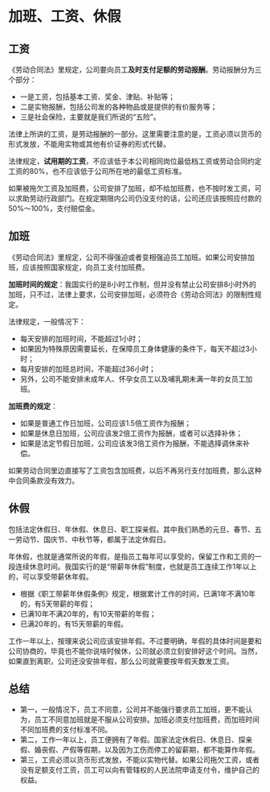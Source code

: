 # 加班、工资、休假

## 工资

《劳动合同法》里规定，公司要向员工**及时支付足额的劳动报酬**。劳动报酬分为三个部分：

- 一是工资，包括基本工资、奖金、津贴、补贴等；
- 二是实物报酬，包括公司发的各种物品或是提供的有价服务等；
- 三是社会保险，主要就是我们所说的“五险”。

法律上所讲的工资，是劳动报酬的一部分。这里需要注意的是，工资必须以货币的形式发放，不能用实物或其他有价证券的形式代替。

法律规定，**试用期的工资**，不应该低于本公司相同岗位最低档工资或劳动合同约定工资的80%，也不应该低于公司所在地的最低工资标准。



如果被拖欠工资及加班费，公司安排了加班，却不给加班费，也不按时发工资，可以求助劳动行政部门。在规定期限内公司仍没支付的话，公司还应该按照应付款的50%～100%，支付赔偿金。



## 加班

《劳动合同法》里规定，公司不得强迫或者变相强迫员工加班。如果公司安排加班，应该按照国家规定，向员工支付加班费。

**加班时间的规定**：我国实行的是8小时工作制，但并没有禁止公司安排8小时外的加班，只不过，法律上要求，公司安排加班，必须符合《劳动合同法》的限制性规定。

法律规定，一般情况下：

- 每天安排的加班时间，不能超过1小时；
- 如果因为特殊原因需要延长，在保障员工身体健康的条件下，每天不超过3小时；
- 每月安排的加班总时间，不能超过36小时；
- 另外，公司不能安排未成年人、怀孕女员工以及哺乳期未满一年的女员工加班。

**加班费的规定**：

- 如果是普通工作日加班，公司应该1.5倍工资作为报酬；
- 如果是休息日加班，公司应该发2倍工资作为报酬，或者可以选择补休；
- 如果是法定节假日加班，公司应该发3倍工资作为报酬，不能选择调休来补偿。



如果劳动合同里边直接写了工资包含加班费，以后不再另行支付加班费，那么这种中合同条款没有效力。



## 休假

包括法定休假日、年休假、休息日、职工探亲假。其中我们熟悉的元旦、春节、五一劳动节、国庆节、中秋节等，都属于法定休假日。

年休假，也就是通常所说的年假，是指员工每年可以享受的，保留工作和工资的一段连续休息时间。我国实行的是“带薪年休假”制度，也就是员工连续工作1年以上的，可以享受带薪休年假。

- 根据《职工带薪年休假条例》规定，根据累计工作的时间，已满1年不满10年的，有5天带薪的年假；  
- 已满10年不满20年的，有10天带薪的年假；  
- 已满20年的，有15天带薪的年假。

工作一年以上，按理来说公司应该安排年假。不过要明确，年假的具体时间是要和公司协商的，毕竟也不能你说啥时候休，公司就必须立刻安排好这个时间。当然，如果直到离职，公司还没安排年假，那么公司就需要按年假天数发工资。





## 总结

- 第一，一般情况下，员工不同意，公司并不能强行要求员工加班，更不能认为，员工不同意加班就是不服从公司安排。加班必须支付加班费，而加班时间不同加班费的支付标准不同。
- 第二，工作一年以上，员工便拥有了年假。国家法定休假日、休息日、探亲假、婚丧假、产假等假期，以及因为工伤而停工的留薪期，都不能算作年假。
- 第三，工资必须以货币形式发放，不能以实物代替。如果公司拖欠工资，或者没有足额支付工资，员工可以向有管辖权的人民法院申请支付令，维护自己的权益。





